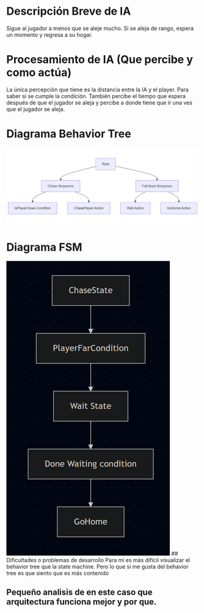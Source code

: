 
# Descripción Breve de IA
Sigue al jugador a menos que se aleje mucho. Si se aleja de rango, espera un momento y regresa a su hogar.

# Procesamiento de IA (Que percibe y como actúa)
  La única percepción que tiene es la distancia entre la IA y el player. Para saber si se cumple la condición. También percibe el tiempo que espera después de que el jugador se aleja y percibe a donde tiene que ir una ves que el jugador se aleja.
# Diagrama Behavior Tree
<img src = "mermaid-diagram.jpg">

# Diagrama FSM

<img src = "Pasted%20image%2020251101092250.png">
## Dificultades o problemas de desarrollo
Para mi es más difícil visualizar el behavior tree que la state machine. Pero lo que si me gusta del behavior tree es que siento que es más contenido

## Pequeño analisis de en este caso que arquitectura funciona mejor y por que.

